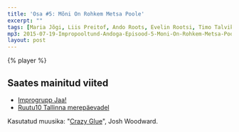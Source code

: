 ```yaml
---
title: 'Osa #5: Mõni On Rohkem Metsa Poole'
excerpt: ""
tags: [Maria Jõgi, Liis Preitof, Ando Roots, Evelin Rootsi, Timo Talvik]
mp3: 2015-07-19-Impropooltund-Andoga-Episood-5-Moni-On-Rohkem-Metsa-Poole.mp3
layout: post
---
```


{% player %}

## Saates mainitud viited

- [Improgrupp Jaa!](http://jaa.ee)
- [Ruutu10 Tallinna merepäevadel](http://improv.ee/events/ruutu10-tallinna-merepaevadel-puhapaeval)

Kasutatud muusika: "[Crazy Glue](http://www.joshwoodward.com/song/CrazyGlue)", Josh Woodward.